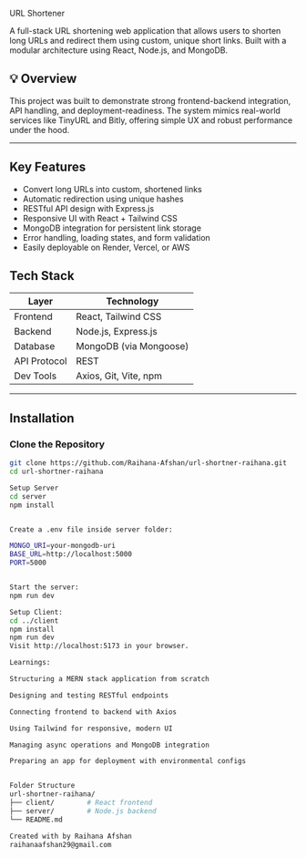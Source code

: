 URL Shortener 

A full-stack URL shortening web application that allows users to shorten long URLs and redirect them using custom, unique short links. Built with a modular architecture using React, Node.js, and MongoDB.


## 💡 Overview

This project was built to demonstrate strong frontend-backend integration, API handling, and deployment-readiness. The system mimics real-world services like TinyURL and Bitly, offering simple UX and robust performance under the hood.

---

##  Key Features

- Convert long URLs into custom, shortened links
- Automatic redirection using unique hashes
- RESTful API design with Express.js
- Responsive UI with React + Tailwind CSS
- MongoDB integration for persistent link storage
- Error handling, loading states, and form validation
- Easily deployable on Render, Vercel, or AWS

##  Tech Stack

| Layer         | Technology            |
|---------------|------------------------|
| Frontend      | React, Tailwind CSS    |
| Backend       | Node.js, Express.js    |
| Database      | MongoDB (via Mongoose) |
| API Protocol  | REST                   |
| Dev Tools     | Axios, Git, Vite, npm  |

---

##  Installation

### Clone the Repository 
```bash
git clone https://github.com/Raihana-Afshan/url-shortner-raihana.git
cd url-shortner-raihana

Setup Server
cd server
npm install


Create a .env file inside server folder:

MONGO_URI=your-mongodb-uri
BASE_URL=http://localhost:5000
PORT=5000


Start the server:
npm run dev

Setup Client:
cd ../client
npm install
npm run dev
Visit http://localhost:5173 in your browser.

Learnings:

Structuring a MERN stack application from scratch

Designing and testing RESTful endpoints

Connecting frontend to backend with Axios

Using Tailwind for responsive, modern UI

Managing async operations and MongoDB integration

Preparing an app for deployment with environmental configs


Folder Structure
url-shortner-raihana/
├── client/        # React frontend
├── server/        # Node.js backend
└── README.md

Created with by Raihana Afshan
raihanaafshan29@gmail.com


